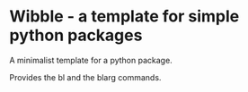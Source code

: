 # Wibble - a template for simple python packages

A minimalist template for a python package.

Provides the bl and the blarg commands.
